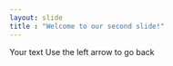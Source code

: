 ```yaml
---
layout: slide
title : "Welcome to our second slide!"
---
```

Your text
Use the left arrow to go back 
